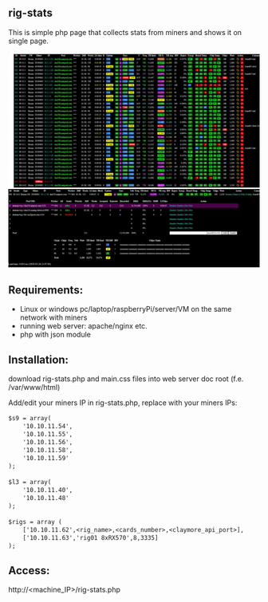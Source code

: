 ## rig-stats
This is simple php page that collects stats from miners and shows it on single page.

![alt text](https://raw.githubusercontent.com/alxkvx/rig-stats/master/miners.JPG)
![alt text](https://raw.githubusercontent.com/alxkvx/rig-stats/master/miner_info.JPG)
## Requirements:
- Linux or windows pc/laptop/raspberryPi/server/VM on the same network with miners
- running web server: apache/nginx etc.
- php with json module

## Installation:
download rig-stats.php and main.css files into web server doc root (f.e. /var/www/html)

Add/edit your miners IP in rig-stats.php, replace with your miners IPs:
```
$s9 = array(
	'10.10.11.54',
	'10.10.11.55',
	'10.10.11.56',
	'10.10.11.58',
	'10.10.11.59'
);

$l3 = array(
	'10.10.11.40',
	'10.10.11.48'
);

$rigs = array (
	['10.10.11.62',<rig_name>,<cards_number>,<claymore_api_port>],
	['10.10.11.63','rig01 8xRX570',8,3335]
);
```
## Access:
http://<machine_IP>/rig-stats.php
